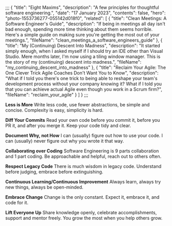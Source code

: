;;;
{
	"title": "Eight Maxims",
	"description": "A few principles for thoughtful software engineering.",
	"date": "17 January 2023",
	"contents": false,
	"hero": "photo-1553736277-055142d018f0",
    "related": [
		{ "title": "Clean Meetings: A Software Engineer's Guide", "description": "If being in meetings all day isn't bad enough, spending more time thinking about them seems horrible. Here's a simple guide on making sure you're getting the most out of your meetings.", "fileName": "clean_meetings_a_software_engineers_guide" },
		{ "title": "My (Continuing) Descent Into Madness", "description": "It started simply enough, when I asked myself if I should try an IDE other than Visual Studio. Mere months later, I'm now using a tiling window manager. This is the story of my (continuing) descent into madness.", "fileName": "my_continuing_descent_into_madness" },
		{ "title": "Reclaim Your Agile: The One Clever Trick Agile Coaches Don't Want You to Know", "description": "What if I told you there's one trick to being able to reshape your team's development process without your company knowing it? What if I told you that you can achieve actual Agile even though you work in a Scrum firm?", "fileName": "reclaim_your_agile" }
    ]
}
;;;

**Less is More** Write less code, use fewer abstractions, be simple and concise. Complexity is easy, simplicity is hard.

**Diff Your Commits** Read your own code before you commit it, before you PR it, and after you merge it. Keep your code tidy and clear.

**Document Why, not How** I can (usually) figure out how to use your code. I can (usually) never figure out why you wrote it that way.

**Collaborating over Coding** Software Engineering is 9 parts collaboration and 1 part coding. Be approachable and helpful, reach out to others often.

**Respect Legacy Code** There is much wisdom in legacy code. Understand before judging, embrace before extinguishing.

**Continuous Learning/Continuous Improvement** Always learn, always try new things, always be open-minded.

**Embrace Change** Change is the only constant. Expect it, embrace it, and code for it.

**Lift Everyone Up** Share knowledge openly, celebrate accomplishments, support and mentor freely. You grow the most when you help others grow.
